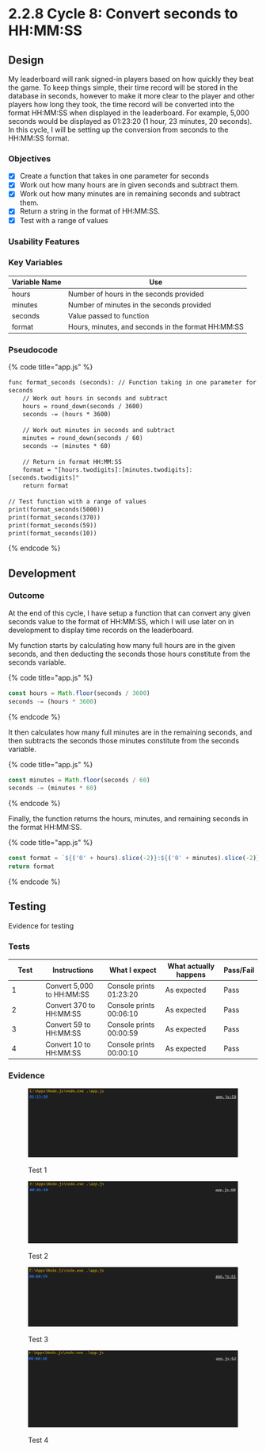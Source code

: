 # 2.2.8 Cycle 8: Convert seconds to HH:MM:SS

## Design

My leaderboard will rank signed-in players based on how quickly they beat the game. To keep things simple, their time record will be stored in the database in seconds, however to make it more clear to the player and other players how long they took, the time record will be converted into the format HH:MM:SS when displayed in the leaderboard. For example, 5,000 seconds would be displayed as 01:23:20 (1 hour, 23 minutes, 20 seconds). In this cycle, I will be setting up the conversion from seconds to the HH:MM:SS format.

### Objectives

* [x] Create a function that takes in one parameter for seconds
* [x] Work out how many hours are in given seconds and subtract them.
* [x] Work out how many minutes are in remaining seconds and subtract them.
* [x] Return a string in the format of HH:MM:SS.
* [x] Test with a range of values

### Usability Features

### Key Variables

| Variable Name | Use                                                |
| ------------- | -------------------------------------------------- |
| hours         | Number of hours in the seconds provided            |
| minutes       | Number of minutes in the seconds provided          |
| seconds       | Value passed to function                           |
| format        | Hours, minutes, and seconds in the format HH:MM:SS |

### Pseudocode

{% code title="app.js" %}
```
func format_seconds (seconds): // Function taking in one parameter for seconds
    // Work out hours in seconds and subtract
    hours = round_down(seconds / 3600)
    seconds -= (hours * 3600)
    
    // Work out minutes in seconds and subtract
    minutes = round_down(seconds / 60)
    seconds -= (minutes * 60)
    
    // Return in format HH:MM:SS
    format = "[hours.twodigits]:[minutes.twodigits]:[seconds.twodigits]"
    return format

// Test function with a range of values
print(format_seconds(5000))
print(format_seconds(370))
print(format_seconds(59))
print(format_seconds(10))
```
{% endcode %}

## Development

### Outcome

At the end of this cycle, I have setup a function that can convert any given seconds value to the format of HH:MM:SS, which I will use later on in development to display time records on the leaderboard.

My function starts by calculating how many full hours are in the given seconds, and then deducting the seconds those hours constitute from the seconds variable.

{% code title="app.js" %}
```javascript
const hours = Math.floor(seconds / 3600)
seconds -= (hours * 3600)
```
{% endcode %}

It then calculates how many full minutes are in the remaining seconds, and then subtracts the seconds those minutes constitute from the seconds variable.

{% code title="app.js" %}
```javascript
const minutes = Math.floor(seconds / 60)
seconds -= (minutes * 60)
```
{% endcode %}

Finally, the function returns the hours, minutes, and remaining seconds in the format HH:MM:SS.

{% code title="app.js" %}
```javascript
const format = `${('0' + hours).slice(-2)}:${('0' + minutes).slice(-2)}:${('0' + seconds).slice(-2)}`
return format
```
{% endcode %}

## Testing

Evidence for testing

### Tests

<table><thead><tr><th width="95">Test</th><th width="158">Instructions</th><th width="171">What I expect</th><th width="174">What actually happens</th><th>Pass/Fail</th></tr></thead><tbody><tr><td>1</td><td>Convert 5,000 to HH:MM:SS</td><td>Console prints 01:23:20</td><td>As expected</td><td>Pass</td></tr><tr><td>2</td><td>Convert 370 to HH:MM:SS</td><td>Console prints 00:06:10</td><td>As expected</td><td>Pass</td></tr><tr><td>3</td><td>Convert 59 to HH:MM:SS</td><td>Console prints 00:00:59</td><td>As expected</td><td>Pass</td></tr><tr><td>4</td><td>Convert 10 to HH:MM:SS</td><td>Console prints 00:00:10</td><td>As expected</td><td>Pass</td></tr></tbody></table>

### Evidence

<figure><img src="../.gitbook/assets/image (1).png" alt=""><figcaption><p>Test 1</p></figcaption></figure>

<figure><img src="../.gitbook/assets/image (4).png" alt=""><figcaption><p>Test 2</p></figcaption></figure>

<figure><img src="../.gitbook/assets/image (18).png" alt=""><figcaption><p>Test 3</p></figcaption></figure>

<figure><img src="../.gitbook/assets/image (16).png" alt=""><figcaption><p>Test 4</p></figcaption></figure>
